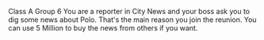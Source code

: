 Class A Group 6
You are a reporter in City News and your boss ask you to dig some news about Polo.
That's the main reason you join the reunion.
You can use 5 Million to buy the news from others if you want.